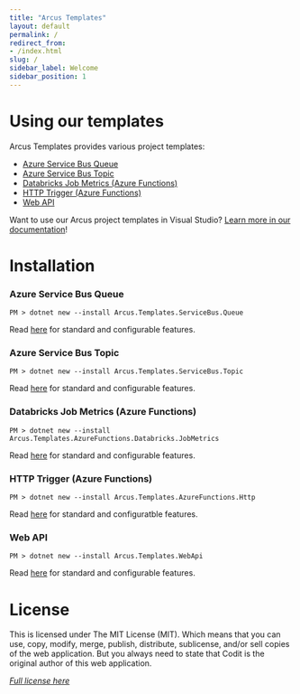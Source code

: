 ```yaml
---
title: "Arcus Templates"
layout: default
permalink: /
redirect_from:
- /index.html
slug: /
sidebar_label: Welcome
sidebar_position: 1
---
```


# Using our templates

Arcus Templates provides various project templates:
* [Azure Service Bus Queue](servicebus-queue-worker-template)
* [Azure Service Bus Topic](servicebus-topic-worker-template)
* [Databricks Job Metrics (Azure Functions)](azurefunctions-databricks-jobmetrics-template)
* [HTTP Trigger (Azure Functions)](azurefunctions-http-template)
* [Web API](web-api-template)

Want to use our Arcus project templates in Visual Studio? [Learn more in our documentation](features/using-arcus-templates-in-visualstudio)!

# Installation

### Azure Service Bus Queue

```shell
PM > dotnet new --install Arcus.Templates.ServiceBus.Queue
```

Read [here](servicebus-queue-worker-template) for standard and configurable features.

### Azure Service Bus Topic

```shell
PM > dotnet new --install Arcus.Templates.ServiceBus.Topic
```

Read [here](servicebus-topic-worker-template) for standard and configurable features.

### Databricks Job Metrics (Azure Functions)

```shell
PM > dotnet new --install Arcus.Templates.AzureFunctions.Databricks.JobMetrics
```

Read [here](azurefunctions-databricks-jobmetrics-template) for standard and configurable features.

### HTTP Trigger (Azure Functions)

```shell
PM > dotnet new --install Arcus.Templates.AzureFunctions.Http
```

Read [here](azurefunctions-http-template) for standard and configuratble features.

### Web API

```shell
PM > dotnet new --install Arcus.Templates.WebApi
```

Read [here](web-api-template) for standard and configurable features.

# License
This is licensed under The MIT License (MIT). Which means that you can use, copy, modify, merge, publish, distribute, sublicense, and/or sell copies of the web application. But you always need to state that Codit is the original author of this web application.

*[Full license here](https://github.com/arcus-azure/arcus.templates/blob/master/LICENSE)*
